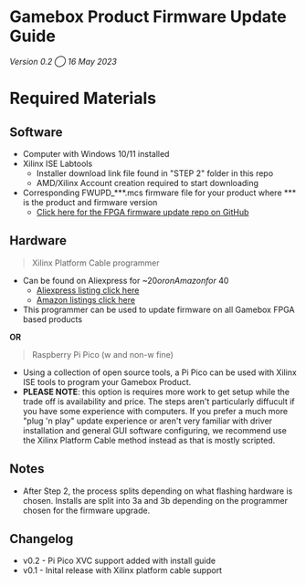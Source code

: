 # Gamebox Product Firmware Update Guide

_Version 0.2_  _⃝_  _16 May 2023_

# Required Materials

## Software

- Computer with Windows 10/11 installed
- Xilinx ISE Labtools
  - Installer download link file found in "STEP 2" folder in this repo
  - AMD/Xilinx Account creation required to start downloading
- Corresponding FWUPD\_\*\*\*.mcs firmware file for your product where \*\*\* is the product and firmware version
  - [Click here for the FPGA firmware update repo on GitHub](https://github.com/GameboxSystems/Gamebox-Product-Firmware-Updates)

## Hardware

> Xilinx Platform Cable programmer
  - Can be found on Aliexpress for ~$20 or on Amazon for ~$40
    - [Aliexpress listing click here](https://www.aliexpress.us/item/2251832624576150.html?spm=a2g0o.productlist.main.1.d899ecafBL10Fz&algo_pvid=d810e90c-8c8d-4366-92da-8acfcb761078&algo_exp_id=d810e90c-8c8d-4366-92da-8acfcb761078-0&pdp_npi=3%40dis%21USD%2134.57%2123.51%21%21%21%21%21%402102111816839237601968764d07ee%2164548542145%21sea%21US%21168717347&curPageLogUid=3vz3E5S1Mryh)
    - [Amazon listings click here](https://www.amazon.com/s?k=xilinx+platform+cable&sprefix=xilinx+pla%2Caps%2C120&ref=nb_sb_ss_ts-doa-p_1_10)
  - This programmer can be used to update firmware on all Gamebox FPGA based products

**OR**

> Raspberry Pi Pico (w and non-w fine)
  - Using a collection of open source tools, a Pi Pico can be used with Xilinx ISE tools to program your Gamebox Product.
  - **PLEASE NOTE**: this option is requires more work to get setup while the trade off is availability and price. The steps aren't particularly diffucult if you have some experience with computers. If you prefer a much more "plug 'n play" update experience or aren't very familiar with driver installation and general GUI software configuring, we recommend use the Xilinx Platform Cable method instead as that is mostly scripted.

## Notes

- After Step 2, the process splits depending on what flashing hardware is chosen. Installs are split into 3a and 3b depending on the programmer chosen for the firmware upgrade.

## Changelog

- v0.2 - Pi Pico XVC support added with install guide 
- v0.1 - Inital release with Xilinx platform cable support